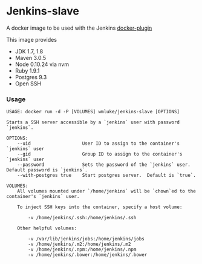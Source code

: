 # Jenkins-slave

 A docker image to be used with the Jenkins [docker-plugin](https://wiki.jenkins-ci.org/display/JENKINS/Docker+Plugin)
 
 This image provides
 * JDK 1.7, 1.8
 * Maven 3.0.5
 * Node 0.10.24 via nvm
 * Ruby 1.9.1
 * Postgres 9.3
 * Open SSH

### Usage

```
USAGE: docker run -d -P [VOLUMES] wmluke/jenkins-slave [OPTIONS]

Starts a SSH server accessible by a `jenkins` user with password `jenkins`.

OPTIONS:
    --uid                   User ID to assign to the container's `jenkins` user
    --gid                   Group ID to assign to the container's `jenkins` user
    --password              Sets the password of the `jenkins` user.  Default password is `jenkins`.
    --with-postgres true    Start postgres server.  Default is `true`.
    
VOLUMES:
    All volumes mounted under `/home/jenkins` will be `chown`ed to the container's `jenkins` user.
    
    To inject SSH keys into the container, specify a host volume:
    
        -v /home/jenkins/.ssh:/home/jenkins/.ssh
        
    Other helpful volumes:
    
        -v /var/lib/jenkins/jobs:/home/jenkins/jobs
        -v /home/jenkins/.m2:/home/jenkins/.m2
        -v /home/jenkins/.npm:/home/jenkins/.npm
        -v /home/jenkins/.bower:/home/jenkins/.bower
```
